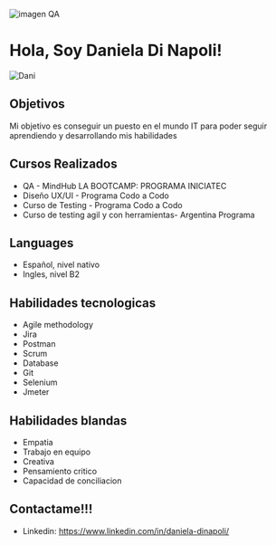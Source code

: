 ![imagen QA](https://github.com/DinapoliDaniela/DinapoliDaniela/assets/129632936/306f4d92-0942-426a-ad17-2456777db0ca)


# Hola, Soy Daniela Di Napoli!           

![Dani](https://github.com/DinapoliDaniela/DinapoliDaniela/assets/129632936/085239be-5ca2-4995-8d66-76eb550587e3)

## Objetivos

Mi objetivo es conseguir un puesto en el mundo IT para poder seguir aprendiendo y desarrollando mis habilidades


## Cursos Realizados
- QA - MindHub LA BOOTCAMP: PROGRAMA INICIATEC 
- Diseño UX/UI - Programa Codo a Codo 
- Curso de Testing - Programa Codo a Codo
- Curso de testing agil y con herramientas- Argentina Programa
  
## Languages
- Español, nivel nativo
- Ingles, nivel B2


## Habilidades tecnologicas
- Agile methodology
- Jira
- Postman
- Scrum
- Database
- Git
- Selenium
- Jmeter

## Habilidades blandas
- Empatia
- Trabajo en equipo
- Creativa
- Pensamiento critico
- Capacidad de conciliacion




## Contactame!!!
- Linkedin: https://www.linkedin.com/in/daniela-dinapoli/
